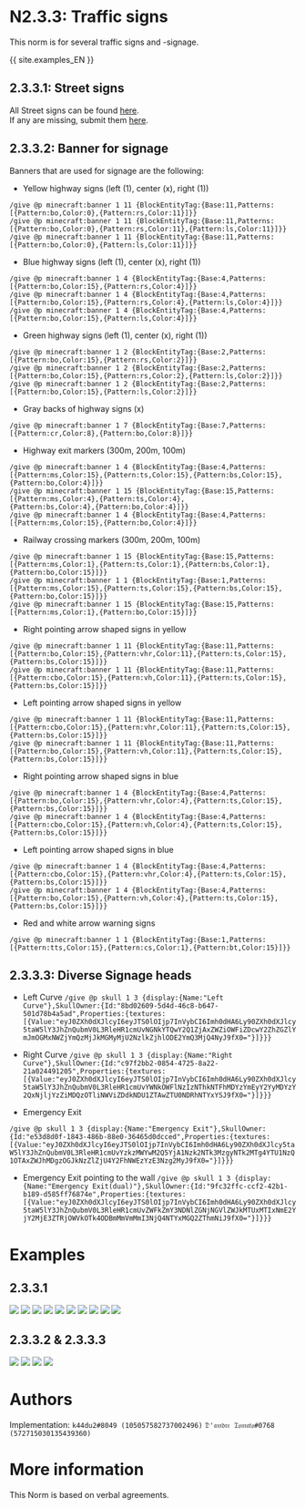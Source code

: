 # N2.3.3: Traffic signs

This norm is for several traffic signs and -signage.

{{ site.examples_EN }}

## 2.3.3.1: Street signs

All Street signs can be found [here](/EN/N6/1/1).      
If any are missing, submit them [here](https://forms.gle/THsa88phkL3LLLpMA).

## 2.3.3.2: Banner for signage

Banners that are used for signage are the following:

* Yellow highway signs (left (1), center (x), right (1))
```
/give @p minecraft:banner 1 11 {BlockEntityTag:{Base:11,Patterns:[{Pattern:bo,Color:0},{Pattern:rs,Color:11}]}}
/give @p minecraft:banner 1 11 {BlockEntityTag:{Base:11,Patterns:[{Pattern:bo,Color:0},{Pattern:rs,Color:11},{Pattern:ls,Color:11}]}}
/give @p minecraft:banner 1 11 {BlockEntityTag:{Base:11,Patterns:[{Pattern:bo,Color:0},{Pattern:ls,Color:11}]}}
```

* Blue highway signs (left (1), center (x), right (1))
```
/give @p minecraft:banner 1 4 {BlockEntityTag:{Base:4,Patterns:[{Pattern:bo,Color:15},{Pattern:rs,Color:4}]}}
/give @p minecraft:banner 1 4 {BlockEntityTag:{Base:4,Patterns:[{Pattern:bo,Color:15},{Pattern:rs,Color:4},{Pattern:ls,Color:4}]}}
/give @p minecraft:banner 1 4 {BlockEntityTag:{Base:4,Patterns:[{Pattern:bo,Color:15},{Pattern:ls,Color:4}]}}
```

* Green highway signs (left (1), center (x), right (1))
```
/give @p minecraft:banner 1 2 {BlockEntityTag:{Base:2,Patterns:[{Pattern:bo,Color:15},{Pattern:rs,Color:2}]}}
/give @p minecraft:banner 1 2 {BlockEntityTag:{Base:2,Patterns:[{Pattern:bo,Color:15},{Pattern:rs,Color:2},{Pattern:ls,Color:2}]}}
/give @p minecraft:banner 1 2 {BlockEntityTag:{Base:2,Patterns:[{Pattern:bo,Color:15},{Pattern:ls,Color:2}]}}
```

* Gray backs of highway signs (x)
```
/give @p minecraft:banner 1 7 {BlockEntityTag:{Base:7,Patterns:[{Pattern:cr,Color:8},{Pattern:bo,Color:8}]}}
```

* Highway exit markers (300m, 200m, 100m)
```
/give @p minecraft:banner 1 4 {BlockEntityTag:{Base:4,Patterns:[{Pattern:ms,Color:15},{Pattern:ts,Color:15},{Pattern:bs,Color:15},{Pattern:bo,Color:4}]}}
/give @p minecraft:banner 1 15 {BlockEntityTag:{Base:15,Patterns:[{Pattern:ms,Color:4},{Pattern:ts,Color:4},
{Pattern:bs,Color:4},{Pattern:bo,Color:4}]}}
/give @p minecraft:banner 1 4 {BlockEntityTag:{Base:4,Patterns:[{Pattern:ms,Color:15},{Pattern:bo,Color:4}]}}
```

* Railway crossing markers (300m, 200m, 100m)
```
/give @p minecraft:banner 1 15 {BlockEntityTag:{Base:15,Patterns:[{Pattern:ms,Color:1},{Pattern:ts,Color:1},{Pattern:bs,Color:1},{Pattern:bo,Color:15}]}}
/give @p minecraft:banner 1 1 {BlockEntityTag:{Base:1,Patterns:[{Pattern:ms,Color:15},{Pattern:ts,Color:15},{Pattern:bs,Color:15},{Pattern:bo,Color:15}]}}
/give @p minecraft:banner 1 15 {BlockEntityTag:{Base:15,Patterns:[{Pattern:ms,Color:1},{Pattern:bo,Color:15}]}}
```

* Right pointing arrow shaped signs in yellow
```
/give @p minecraft:banner 1 11 {BlockEntityTag:{Base:11,Patterns:[{Pattern:bo,Color:15},{Pattern:vhr,Color:11},{Pattern:ts,Color:15},{Pattern:bs,Color:15}]}}
/give @p minecraft:banner 1 11 {BlockEntityTag:{Base:11,Patterns:[{Pattern:cbo,Color:15},{Pattern:vh,Color:11},{Pattern:ts,Color:15},{Pattern:bs,Color:15}]}}
```

* Left pointing arrow shaped signs in yellow
```
/give @p minecraft:banner 1 11 {BlockEntityTag:{Base:11,Patterns:[{Pattern:cbo,Color:15},{Pattern:vhr,Color:11},{Pattern:ts,Color:15},{Pattern:bs,Color:15}]}}
/give @p minecraft:banner 1 11 {BlockEntityTag:{Base:11,Patterns:[{Pattern:bo,Color:15},{Pattern:vh,Color:11},{Pattern:ts,Color:15},{Pattern:bs,Color:15}]}}
```

* Right pointing arrow shaped signs in blue
```
/give @p minecraft:banner 1 4 {BlockEntityTag:{Base:4,Patterns:[{Pattern:bo,Color:15},{Pattern:vhr,Color:4},{Pattern:ts,Color:15},{Pattern:bs,Color:15}]}}
/give @p minecraft:banner 1 4 {BlockEntityTag:{Base:4,Patterns:[{Pattern:cbo,Color:15},{Pattern:vh,Color:4},{Pattern:ts,Color:15},{Pattern:bs,Color:15}]}}
```

* Left pointing arrow shaped signs in blue
```
/give @p minecraft:banner 1 4 {BlockEntityTag:{Base:4,Patterns:[{Pattern:cbo,Color:15},{Pattern:vhr,Color:4},{Pattern:ts,Color:15},{Pattern:bs,Color:15}]}}
/give @p minecraft:banner 1 4 {BlockEntityTag:{Base:4,Patterns:[{Pattern:bo,Color:15},{Pattern:vh,Color:4},{Pattern:ts,Color:15},{Pattern:bs,Color:15}]}}
```

* Red and white arrow warning signs
```
/give @p minecraft:banner 1 1 {BlockEntityTag:{Base:1,Patterns:[{Pattern:tts,Color:15},{Pattern:cs,Color:1},{Pattern:bt,Color:15}]}}
```
## 2.3.3.3: Diverse Signage heads
 
 * Left Curve
```/give @p skull 1 3 {display:{Name:"Left Curve"},SkullOwner:{Id:"8bd02609-5d4d-46c8-b647-501d78b4a5ad",Properties:{textures:[{Value:"eyJ0ZXh0dXJlcyI6eyJTS0lOIjp7InVybCI6Imh0dHA6Ly90ZXh0dXJlcy5taW5lY3JhZnQubmV0L3RleHR1cmUvNGNkYTQwY2Q1ZjAxZWZiOWFiZDcwY2ZhZGZlYmJmOGMxNWZjYmQzMjJkMGMyMjU2NzlkZjhlODE2YmQ3MjQ4NyJ9fX0="}]}}}```

* Right Curve
```/give @p skull 1 3 {display:{Name:"Right Curve"},SkullOwner:{Id:"c97f2bb2-0854-4725-8a22-21a024491205",Properties:{textures:[{Value:"eyJ0ZXh0dXJlcyI6eyJTS0lOIjp7InVybCI6Imh0dHA6Ly90ZXh0dXJlcy5taW5lY3JhZnQubmV0L3RleHR1cmUvYWNkOWFlNzIzNThkNTFhMDYzYmEyY2YyMDYzY2QxNjljYzZiMDQzOTliNWViZDdkNDU1ZTAwZTU0NDRhNTYxYSJ9fX0="}]}}}```

* Emergency Exit

```/give @p skull 1 3 {display:{Name:"Emergency Exit"},SkullOwner:{Id:"e53d8d0f-1843-486b-88e0-36465d0dcced",Properties:{textures:[{Value:"eyJ0ZXh0dXJlcyI6eyJTS0lOIjp7InVybCI6Imh0dHA6Ly90ZXh0dXJlcy5taW5lY3JhZnQubmV0L3RleHR1cmUvYzkzMWYwM2Q5YjA1Nzk2NTk3MzgyNTk2MTg4YTU1NzQ1OTAxZWJhMDgzOGJkNzZlZjU4Y2FhNWEzYzE3Nzg2MyJ9fX0="}]}}}```

* Emergency Exit pointing to the wall
```/give @p skull 1 3 {display:{Name:"Emergency Exit(dual)"},SkullOwner:{Id:"9fc32ffc-ccf2-42b1-b189-d585ff76874e",Properties:{textures:[{Value:"eyJ0ZXh0dXJlcyI6eyJTS0lOIjp7InVybCI6Imh0dHA6Ly90ZXh0dXJlcy5taW5lY3JhZnQubmV0L3RleHR1cmUvZWFkZmY3NDNlZGNjNGVlZWJkMTUxMTIxNmE2YjY2MjE3ZTRjOWVkOTk4ODBmMmVmMmI3NjQ4NTYxMGQ2ZThmNiJ9fX0="}]}}}```

# Examples

## 2.3.3.1
![](https://cdn.discordapp.com/attachments/708274594414592031/716985709357039687/2020-06-02_12.12.33.png)
![](https://cdn.discordapp.com/attachments/708274594414592031/716985710674182165/2020-06-02_12.12.39.png)
![](https://cdn.discordapp.com/attachments/708274594414592031/716985711902851082/2020-06-02_12.12.42.png)
![](https://cdn.discordapp.com/attachments/708274594414592031/716985715485048923/2020-06-02_12.12.49.png)
![](https://cdn.discordapp.com/attachments/708274594414592031/716985718093643801/2020-06-02_12.12.52.png)
![](https://cdn.discordapp.com/attachments/708274594414592031/716985718802612324/2020-06-02_12.12.57.png)
![](https://cdn.discordapp.com/attachments/708274594414592031/716985719805050940/2020-06-02_12.13.02.png)
![](https://cdn.discordapp.com/attachments/708274594414592031/716985721633767434/2020-06-02_12.13.10.png)
![](https://cdn.discordapp.com/attachments/708274594414592031/716985723009499166/2020-06-02_12.13.12.png)
![](https://cdn.discordapp.com/attachments/708274594414592031/716985724515385385/2020-06-02_12.13.16.png)

## 2.3.3.2 & 2.3.3.3
![](https://cdn.discordapp.com/attachments/708274594414592031/716595017577136168/2020-06-01_10.20.24.png)
![](https://cdn.discordapp.com/attachments/708274594414592031/716595020299370551/2020-06-01_10.20.33.png)
![](https://cdn.discordapp.com/attachments/708274594414592031/716595021419118592/2020-06-01_10.20.28.png)
![](https://cdn.discordapp.com/attachments/708274594414592031/716985756010283078/2020-06-02_12.13.24.png)

# Authors

Implementation:
`k44du2#8049 (105057582737002496)`
`𝔇'𝔞𝔪𝔡𝔯𝔢 𝔗𝔬𝔪𝔞𝔱𝔬#0768 (572715030135439360)`

# More information

This Norm is based on verbal agreements.

